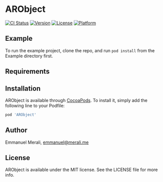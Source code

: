 # ARObject

[![CI Status](https://img.shields.io/travis/ifullgaz/ARObject.svg?style=flat)](https://travis-ci.org/ifullgaz/ARObject)
[![Version](https://img.shields.io/cocoapods/v/ARObject.svg?style=flat)](https://cocoapods.org/pods/ARObject)
[![License](https://img.shields.io/cocoapods/l/ARObject.svg?style=flat)](https://cocoapods.org/pods/ARObject)
[![Platform](https://img.shields.io/cocoapods/p/ARObject.svg?style=flat)](https://cocoapods.org/pods/ARObject)

## Example

To run the example project, clone the repo, and run `pod install` from the Example directory first.

## Requirements

## Installation

ARObject is available through [CocoaPods](https://cocoapods.org). To install
it, simply add the following line to your Podfile:

```ruby
pod 'ARObject'
```

## Author

Emmanuel Merali, emmanuel@merali.me

## License

ARObject is available under the MIT license. See the LICENSE file for more info.
